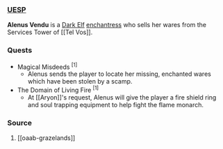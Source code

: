 ### [UESP](https://en.uesp.net/wiki/Morrowind:Alenus_Vendu)
**Alenus Vendu** is a [Dark Elf](https://en.uesp.net/wiki/Morrowind:Dark_Elf "Morrowind:Dark Elf") [enchantress](https://en.uesp.net/wiki/Morrowind:Enchanter_Service "Morrowind:Enchanter Service") who sells her wares from the Services Tower of [[Tel Vos]].
### Quests
* Magical Misdeeds <sup>[1]</sup>
	* Alenus sends the player to locate her missing, enchanted wares which have been stolen by a scamp.
* The Domain of Living Fire <sup>[1]</sup>
	* At [[Aryon]]'s request, Alenus will give the player a fire shield ring and soul trapping equipment to help fight the flame monarch.
### Source
1. [[oaab-grazelands]]